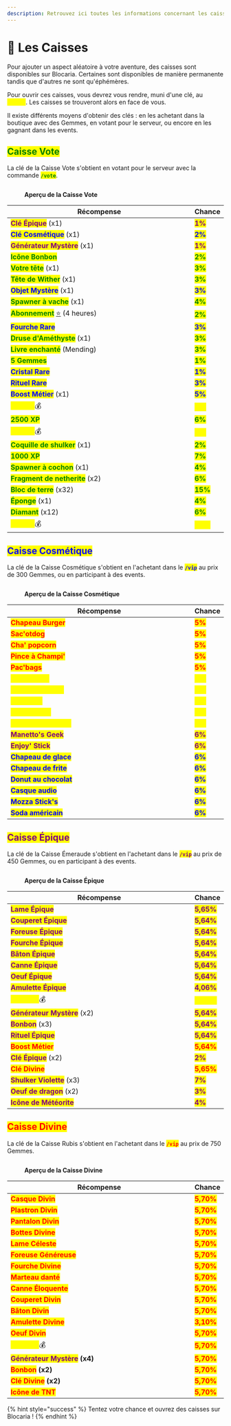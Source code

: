 ```yaml
---
description: Retrouvez ici toutes les informations concernant les caisses
---
```


# 🎁 Les Caisses

Pour ajouter un aspect aléatoire à votre aventure, des caisses sont disponibles sur Blocaria. Certaines sont disponibles de manière permanente tandis que d'autres ne sont qu'éphémères.

Pour ouvrir ces caisses, vous devrez vous rendre, muni d'une clé, au <mark style="color:yellow;">**`/spawn`**</mark>. Les caisses se trouveront alors en face de vous.

Il existe différents moyens d'obtenir des clés : en les achetant dans la boutique avec des Gemmes, en votant pour le serveur, ou encore en les gagnant dans les events.

## <mark style="color:green;">Caisse Vote</mark>

La clé de la Caisse Vote s'obtient en votant pour le serveur avec la commande <mark style="color:green;">**`/vote`**</mark>.

<figure><img src="../.gitbook/assets/image (3).png" alt=""><figcaption><p><strong>Aperçu de la Caisse Vote</strong></p></figcaption></figure>

<table><thead><tr><th width="437">Récompense</th><th>Chance </th></tr></thead><tbody><tr><td><mark style="color:purple;"><strong>Clé Épique</strong></mark> (x1)</td><td><mark style="color:purple;"><strong>1%</strong></mark></td></tr><tr><td><mark style="color:blue;"><strong>Clé Cosmétique</strong></mark> (x1)</td><td><mark style="color:blue;"><strong>2%</strong></mark></td></tr><tr><td><mark style="color:purple;"><strong>Générateur Mystère</strong></mark> (x1)</td><td><mark style="color:purple;"><strong>1%</strong></mark></td></tr><tr><td><mark style="color:green;"><strong>Icône Bonbon</strong></mark></td><td><mark style="color:green;"><strong>2%</strong></mark></td></tr><tr><td><mark style="color:green;"><strong>Votre tête</strong></mark> (x1)</td><td><mark style="color:green;"><strong>3%</strong></mark></td></tr><tr><td><mark style="color:green;"><strong>Tête de Wither</strong></mark> (x1)</td><td><mark style="color:green;"><strong>3%</strong></mark></td></tr><tr><td><mark style="color:blue;"><strong>Objet Mystère</strong></mark> (x1)</td><td><mark style="color:blue;"><strong>3%</strong></mark></td></tr><tr><td><mark style="color:green;"><strong>Spawner à vache</strong></mark> (x1)</td><td><mark style="color:green;"><strong>4%</strong></mark></td></tr><tr><td><mark style="color:green;"><strong>Abonnement</strong></mark> <a href="https://emojipedia.org/fr/%C3%A9toile">⭐</a> (4 heures)</td><td><mark style="color:green;"><strong>2%</strong></mark></td></tr><tr><td><mark style="color:blue;"><strong>Fourche Rare</strong></mark></td><td><mark style="color:blue;"><strong>3%</strong></mark></td></tr><tr><td><mark style="color:green;"><strong>Druse d'Améthyste</strong></mark> (x1)</td><td><mark style="color:green;"><strong>3%</strong></mark></td></tr><tr><td><mark style="color:green;"><strong>Livre enchanté</strong></mark> (Mending)</td><td><mark style="color:green;"><strong>3%</strong></mark></td></tr><tr><td><mark style="color:green;"><strong>5 Gemmes</strong></mark></td><td><mark style="color:green;"><strong>1%</strong></mark></td></tr><tr><td><mark style="color:blue;"><strong>Cristal Rare</strong></mark> </td><td><mark style="color:blue;"><strong>1%</strong></mark></td></tr><tr><td><mark style="color:blue;"><strong>Rituel Rare</strong></mark></td><td><mark style="color:blue;"><strong>3%</strong></mark></td></tr><tr><td><mark style="color:blue;"><strong>Boost Métier</strong></mark> (x1)</td><td><mark style="color:blue;"><strong>5%</strong></mark></td></tr><tr><td><mark style="color:yellow;"><strong>75.000</strong></mark>💰</td><td><mark style="color:yellow;"><strong>4%</strong></mark></td></tr><tr><td><mark style="color:green;"><strong>2500 XP</strong></mark></td><td><mark style="color:green;"><strong>6%</strong></mark></td></tr><tr><td><mark style="color:yellow;"><strong>50.000</strong></mark>💰</td><td><mark style="color:yellow;"><strong>5%</strong></mark></td></tr><tr><td><mark style="color:green;"><strong>Coquille de shulker</strong></mark> (x1)</td><td><mark style="color:green;"><strong>2%</strong></mark></td></tr><tr><td><mark style="color:green;"><strong>1000 XP</strong></mark></td><td><mark style="color:green;"><strong>7%</strong></mark></td></tr><tr><td><mark style="color:green;"><strong>Spawner à cochon</strong></mark> (x1)</td><td><mark style="color:green;"><strong>4%</strong></mark></td></tr><tr><td><mark style="color:green;"><strong>Fragment de netherite</strong></mark> (x2)</td><td><mark style="color:green;"><strong>6%</strong></mark></td></tr><tr><td><mark style="color:green;"><strong>Bloc de terre</strong></mark> (x32)</td><td><mark style="color:green;"><strong>15%</strong></mark></td></tr><tr><td><mark style="color:green;"><strong>Éponge</strong></mark> (x1)</td><td><mark style="color:green;"><strong>4%</strong></mark></td></tr><tr><td><mark style="color:green;"><strong>Diamant</strong></mark> (x12)</td><td><mark style="color:green;"><strong>6%</strong></mark></td></tr><tr><td><mark style="color:yellow;"><strong>25.000</strong></mark>💰</td><td><mark style="color:yellow;"><strong>15%</strong></mark></td></tr></tbody></table>

## <mark style="color:blue;">Caisse Cosmétique</mark>

La clé de la Caisse Cosmétique s'obtient en l'achetant dans le <mark style="color:blue;">**`/vip`**</mark> au prix de 300 Gemmes, ou en participant à des events.

<figure><img src="../.gitbook/assets/image.png" alt=""><figcaption><p><strong>Aperçu de la Caisse Cosmétique</strong></p></figcaption></figure>

<table><thead><tr><th width="437">Récompense</th><th>Chance</th></tr></thead><tbody><tr><td><mark style="color:red;"><strong>Chapeau Burger</strong></mark></td><td><mark style="color:red;"><strong>5%</strong></mark></td></tr><tr><td><mark style="color:red;"><strong>Sac'otdog</strong></mark></td><td><mark style="color:red;"><strong>5%</strong></mark></td></tr><tr><td><mark style="color:red;"><strong>Cha' popcorn</strong></mark></td><td><mark style="color:red;"><strong>5%</strong></mark></td></tr><tr><td><mark style="color:red;"><strong>Pince à Champi'</strong></mark></td><td><mark style="color:red;"><strong>5%</strong></mark></td></tr><tr><td><mark style="color:red;"><strong>Pac'bags</strong></mark></td><td><mark style="color:red;"><strong>5%</strong></mark></td></tr><tr><td><mark style="color:yellow;"><strong>Sac à pièce</strong></mark></td><td><mark style="color:yellow;"><strong>5%</strong></mark></td></tr><tr><td><mark style="color:yellow;"><strong>Pièce endiablée</strong></mark></td><td><mark style="color:yellow;"><strong>5%</strong></mark></td></tr><tr><td><mark style="color:yellow;"><strong>Pacm'hat</strong></mark></td><td><mark style="color:yellow;"><strong>5%</strong></mark></td></tr><tr><td><mark style="color:yellow;"><strong>Pizz'hat hut</strong></mark></td><td><mark style="color:yellow;"><strong>6%</strong></mark></td></tr><tr><td><mark style="color:yellow;"><strong>Machine d'arcade</strong></mark></td><td><mark style="color:yellow;"><strong>6%</strong></mark></td></tr><tr><td><mark style="color:purple;"><strong>Manetto's Geek</strong></mark></td><td><mark style="color:purple;"><strong>6%</strong></mark></td></tr><tr><td><mark style="color:purple;"><strong>Enjoy' Stick</strong></mark></td><td><mark style="color:purple;"><strong>6%</strong></mark></td></tr><tr><td><mark style="color:blue;"><strong>Chapeau de glace</strong></mark></td><td><mark style="color:blue;"><strong>6%</strong></mark></td></tr><tr><td><mark style="color:blue;"><strong>Chapeau de frite</strong></mark></td><td><mark style="color:blue;"><strong>6%</strong></mark></td></tr><tr><td><mark style="color:blue;"><strong>Donut au chocolat</strong></mark></td><td><mark style="color:blue;"><strong>6%</strong></mark></td></tr><tr><td><mark style="color:blue;"><strong>Casque audio</strong></mark></td><td><mark style="color:blue;"><strong>6%</strong></mark></td></tr><tr><td><mark style="color:blue;"><strong>Mozza Stick's</strong></mark></td><td><mark style="color:blue;"><strong>6%</strong></mark></td></tr><tr><td><mark style="color:blue;"><strong>Soda américain</strong></mark></td><td><mark style="color:blue;"><strong>6%</strong></mark></td></tr></tbody></table>

## <mark style="color:purple;">Caisse Épique</mark>

La clé de la Caisse Émeraude s'obtient en l'achetant dans le <mark style="color:purple;">**`/vip`**</mark> au prix de 450 Gemmes, ou en participant à des events.

<figure><img src="../.gitbook/assets/image (2).png" alt=""><figcaption><p><strong>Aperçu de la Caisse Épique</strong></p></figcaption></figure>



<table><thead><tr><th width="437">Récompense</th><th>Chance</th></tr></thead><tbody><tr><td><mark style="color:purple;"><strong>Lame Épique</strong></mark></td><td><mark style="color:purple;"><strong>5,65%</strong></mark></td></tr><tr><td><mark style="color:purple;"><strong>Couperet Épique</strong></mark></td><td><mark style="color:purple;"><strong>5,64%</strong></mark></td></tr><tr><td><mark style="color:purple;"><strong>Foreuse Épique</strong></mark></td><td><mark style="color:purple;"><strong>5,64%</strong></mark></td></tr><tr><td><mark style="color:purple;"><strong>Fourche Épique</strong></mark></td><td><mark style="color:purple;"><strong>5,64%</strong></mark></td></tr><tr><td><mark style="color:purple;"><strong>Bâton Épique</strong></mark></td><td><mark style="color:purple;"><strong>5,64%</strong></mark></td></tr><tr><td><mark style="color:purple;"><strong>Canne Épique</strong></mark></td><td><mark style="color:purple;"><strong>5,64%</strong></mark></td></tr><tr><td><mark style="color:purple;"><strong>Oeuf Épique</strong></mark></td><td><mark style="color:purple;"><strong>5,64%</strong></mark></td></tr><tr><td><mark style="color:purple;"><strong>Amulette Épique</strong></mark></td><td><mark style="color:purple;"><strong>4,06%</strong></mark></td></tr><tr><td><mark style="color:yellow;"><strong>200.000</strong></mark>💰</td><td><mark style="color:yellow;"><strong>5,64%</strong></mark></td></tr><tr><td><mark style="color:purple;"><strong>Générateur Mystère</strong></mark> (x2)</td><td><mark style="color:purple;"><strong>5,64%</strong></mark></td></tr><tr><td><mark style="color:purple;"><strong>Bonbon</strong></mark> (x3)</td><td><mark style="color:purple;"><strong>5,64%</strong></mark></td></tr><tr><td><mark style="color:purple;"><strong>Rituel Épique</strong></mark></td><td><mark style="color:purple;"><strong>5,64%</strong></mark></td></tr><tr><td><mark style="color:red;"><strong>Boost Métier</strong></mark></td><td><mark style="color:red;"><strong>5,64%</strong></mark></td></tr><tr><td><mark style="color:purple;"><strong>Clé Épique</strong></mark> (x2)</td><td><mark style="color:purple;"><strong>2%</strong></mark></td></tr><tr><td><mark style="color:red;"><strong>Clé Divine</strong></mark></td><td><mark style="color:red;"><strong>5,65%</strong></mark></td></tr><tr><td><mark style="color:purple;"><strong>Shulker Violette</strong></mark> (x3)</td><td><mark style="color:purple;"><strong>7%</strong></mark></td></tr><tr><td><mark style="color:purple;"><strong>Oeuf de dragon</strong></mark> (x2)</td><td><mark style="color:purple;"><strong>3%</strong></mark></td></tr><tr><td><mark style="color:purple;"><strong>Icône de Météorite</strong></mark></td><td><mark style="color:purple;"><strong>4%</strong></mark></td></tr></tbody></table>

## <mark style="color:red;">Caisse Divine</mark>

La clé de la Caisse Rubis s'obtient en l'achetant dans le <mark style="color:red;">**`/vip`**</mark> au prix de 750 Gemmes.

<figure><img src="../.gitbook/assets/image (1).png" alt=""><figcaption><p><strong>Aperçu de la Caisse Divine</strong></p></figcaption></figure>

<table><thead><tr><th width="437">Récompense</th><th>Chance</th></tr></thead><tbody><tr><td><mark style="color:red;"><strong>Casque Divin</strong></mark></td><td><mark style="color:red;"><strong>5,70%</strong></mark></td></tr><tr><td><mark style="color:red;"><strong>Plastron Divin</strong></mark></td><td><mark style="color:red;"><strong>5,70%</strong></mark></td></tr><tr><td><mark style="color:red;"><strong>Pantalon Divin</strong></mark></td><td><mark style="color:red;"><strong>5,70%</strong></mark></td></tr><tr><td><mark style="color:red;"><strong>Bottes Divine</strong></mark></td><td><mark style="color:red;"><strong>5,70%</strong></mark></td></tr><tr><td><mark style="color:red;"><strong>Lame Céleste</strong></mark></td><td><mark style="color:red;"><strong>5,70%</strong></mark></td></tr><tr><td><mark style="color:red;"><strong>Foreuse Généreuse</strong></mark></td><td><mark style="color:red;"><strong>5,70%</strong></mark></td></tr><tr><td><mark style="color:red;"><strong>Fourche Divine</strong></mark></td><td><mark style="color:red;"><strong>5,70%</strong></mark></td></tr><tr><td><mark style="color:red;"><strong>Marteau danté</strong></mark></td><td><mark style="color:red;"><strong>5,70%</strong></mark></td></tr><tr><td><mark style="color:red;"><strong>Canne Éloquente</strong></mark></td><td><mark style="color:red;"><strong>5,70%</strong></mark></td></tr><tr><td><mark style="color:red;"><strong>Couperet Divin</strong></mark></td><td><mark style="color:red;"><strong>5,70%</strong></mark></td></tr><tr><td><mark style="color:red;"><strong>Bâton Divin</strong></mark></td><td><mark style="color:red;"><strong>5,70%</strong></mark></td></tr><tr><td><mark style="color:red;"><strong>Amulette Divine</strong></mark></td><td><mark style="color:red;"><strong>3,10%</strong></mark></td></tr><tr><td><mark style="color:red;"><strong>Oeuf Divin</strong></mark></td><td><mark style="color:red;"><strong>5,70%</strong></mark></td></tr><tr><td><mark style="color:yellow;"><strong>750.000</strong></mark>💰</td><td><mark style="color:red;"><strong>5,70%</strong></mark></td></tr><tr><td><mark style="color:purple;"><strong>Générateur Mystère</strong></mark> <strong>(x4)</strong></td><td><mark style="color:red;"><strong>5,70%</strong></mark></td></tr><tr><td><mark style="color:red;"><strong>Bonbon</strong></mark> <strong>(x2)</strong></td><td><mark style="color:red;"><strong>5,70%</strong></mark></td></tr><tr><td><mark style="color:red;"><strong>Clé Divine</strong></mark> <strong>(x2)</strong></td><td><mark style="color:red;"><strong>5,70%</strong></mark></td></tr><tr><td><mark style="color:red;"><strong>Icône de TNT</strong></mark></td><td><mark style="color:red;"><strong>5,70%</strong></mark></td></tr></tbody></table>

{% hint style="success" %}
Tentez votre chance et ouvrez des caisses sur Blocaria !
{% endhint %}
